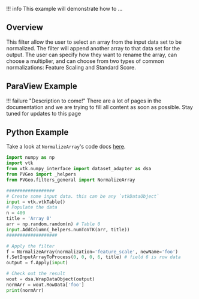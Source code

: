 !!! info
    This example will demonstrate how to ...

## Overview

This filter allow the user to select an array from the input data set to be normalized. The filter will append another array to that data set for the output. The user can specify how they want to rename the array, can choose a multiplier, and can choose from two types of common normalizations: Feature Scaling and Standard Score.

## ParaView Example

!!! failure "Description to come!"
    There are a lot of pages in the documentation and we are trying to fill all content as soon as possible. Stay tuned for updates to this page


<!--- TODO --->

## Python Example

Take a look at `NormalizeArray`'s code docs [here](http://docs.pvgeo.org/en/latest/suites/General-Filters.html#PVGeo.filters_general.NormalizeArray).

```py
import numpy as np
import vtk
from vtk.numpy_interface import dataset_adapter as dsa
from PVGeo import _helpers
from PVGeo.filters_general import NormalizeArray

##################
# Create some input data. this can be any `vtkDataObject`
input = vtk.vtkTable()
# Populate the data
n = 400
title = 'Array 0'
arr = np.random.random(n) # Table 0
input.AddColumn(_helpers.numToVTK(arr, title))
###################

# Apply the filter
f = NormalizeArray(normalization='feature_scale', newName='foo')
f.SetInputArrayToProcess(0, 0, 0, 6, title) # field 6 is row data
output = f.Apply(input)

# Check out the result
wout = dsa.WrapDataObject(output)
normArr = wout.RowData['foo']
print(normArr)
```
